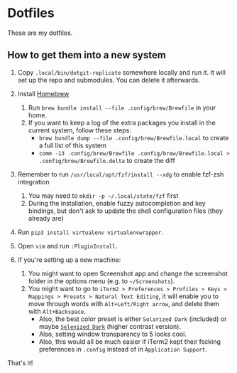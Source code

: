 Dotfiles
========

These are my dotfiles.

## How to get them into a new system

1. Copy `.local/bin/dotgit-replicate` somewhere locally and run it. It will set up the repo and submodules. You can delete it afterwards.

2. Install [Homebrew](brew.sh)
    1. Run `brew bundle install --file .config/brew/Brewfile` in your home.
    2. If you want to keep a log of the extra packages you install in the current system, follow these steps:
        * `brew bundle dump --file .config/brew/Brewfile.local` to create a full list of this system
        * `comm -13 .config/brew/Brewfile .config/brew/Brewfile.local > .config/brew/Brewfile.delta` to create the diff

3. Remember to run `/usr/local/opt/fzf/install --xdg` to enable fzf-zsh integration
    1. You may need to `mkdir -p ~/.local/state/fzf` first
    2. During the installation, enable fuzzy autocompletion and key bindings, but don't ask to update the shell configuration files (they already are)

4. Run `pip3 install virtualenv virtualenvwrapper`.

5. Open `vim` and run `:PluginInstall`.

6. If you're setting up a new machine:
    1. You might want to open Screenshot app and change the screenshot folder in the options menu (e.g. to `~/Screenshots`).
    2. You might want to go to `iTerm2 > Preferences > Profiles > Keys > Mappings > Presets > Natural Text Editing`, it will enable you to move through words with `Alt+Left/Right arrow`, and delete them with `Alt+Backspace`.
        * Also, the best color preset is either `Solarized Dark` (included) or maybe [`Selenized Dark`](https://github.com/jan-warchol/selenized/tree/master/terminals/iterm) (higher contrast version).
        * Also, setting window transparency to 5 looks cool.
        * Also, this would all be much easier if iTerm2 kept their fscking preferences in `.config` instead of in `Application Support`.

That's it!

